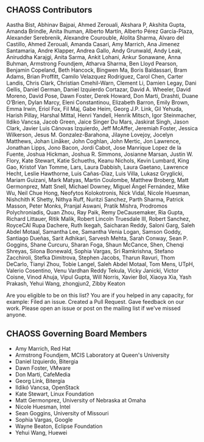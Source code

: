 
## CHAOSS Contributors

Aastha Bist,
Abhinav Bajpai,
Ahmed Zerouali,
Akshara P,
Akshita Gupta,
Amanda Brindle,
Anita Ihuman,
Alberto Martín,
Alberto Pérez García-Plaza,
Alexander Serebrenik,
Alexandre Courouble,
Alolita Sharma,
Alvaro del Castillo,
Ahmed Zerouali,
Amanda Casari,
Amy Marrich,
Ana Jimenez Santamaria,
Andre Klapper,
Andrea Gallo,
Andy Grunwald,
Andy Leak,
Aniruddha Karajgi,
Anita Sarma,
Ankit Lohani,
Ankur Sonawane,
Anna Buhman,
Armstrong Foundjem,
Atharva Sharma,
Ben Lloyd Pearson,
Benjamin Copeland,
Beth Hancock,
Bingwen Ma,
Boris Baldassari,
Bram Adams,
Brian Proffitt,
Camilo Velazquez Rodriguez,
Carol Chen,
Carter Landis,
Chris Clark,
Christian Cmehil-Warn,
Clement Li,
Damien Legay,
Dani Gellis,
Daniel German,
Daniel Izquierdo Cortazar,
David A. Wheeler,
David Moreno,
David Pose,
Dawn Foster,
Derek Howard,
Don Marti,
Drashti,
Duane O’Brien,
Dylan Marcy,
Eleni Constantinou,
Elizabeth Barron,
Emily Brown,
Emma Irwin,
Eriol Fox,
Fil Maj,
Gabe Heim,
Georg J.P. Link,
Gil Yehuda,
Harish Pillay,
Harshal Mittal,
Henri Yandell,
Henrik Mitsch,
Igor Steinmacher,
Ildiko Vancsa,
Jacob Green,
Jaice Singer Du Mars,
Jaskirat Singh,
Jason Clark,
Javier Luis Cánovas Izquierdo,
Jeff McAffer,
Jeremiah Foster,
Jessica Wilkerson,
Jesus M. Gonzalez-Barahona,
Jilayne Lovejoy,
Jocelyn Matthews,
Johan Linåker,
John Coghlan,
John Mertic,
Jon Lawrence,
Jonathan Lipps,
Jono Bacon,
Jordi Cabot,
Jose Manrique Lopez de la Fuente,
Joshua Hickman,
Joshua R. Simmons,
Josianne Marsan,
Justin W. Flory,
Kate Stewart,
Katie Schueths,
Keanu Nichols,
Kevin Lumbard,
King Gao,
Kristof Van Tomme,
Lars,
Laura Dabbish,
Laura Gaetano,
Lawrence Hecht,
Leslie Hawthorne,
Luis Cañas-Díaz,
Luis Villa,
Lukasz Gryglicki,
Mariam Guizani,
Mark Matyas,
Martin Coulombe,
Matthew Broberg,
Matt Germonprez,
Matt Snell,
Michael Downey,
Miguel Ángel Fernández,
Mike Wu,
Neil Chue Hong,
Neofytos Kolokotronis,
Nick Vidal,
Nicole Huesman,
Nishchith K Shetty,
Nithya Ruff,
Nuritzi Sanchez,
Parth Sharma,
Patrick Masson,
Peter Monks,
Pranjal Aswani,
Pratik Mishra,
Prodromos Polychroniadis,
Quan Zhou,
Ray Paik,
Remy DeCausemaker,
Ria Gupta,
Richard Littauer,
Ritik Malik,
Robert Lincoln Truesdale III,
Robert Sanchez,
RoyceCAI
Rupa Dachere,
Ruth Ikegah,
Saicharan Reddy,
Saloni Garg,
Saleh Abdel Motaal,
Samantha Lee,
Samantha Venia Logan,
Samson Goddy,
Santiago  Dueñas,
Sarit Adhikari,
Sarvesh Mehta,
Sarah Conway,
Sean P. Goggins,
Shane Curcuru,
Sharan Foga,
Shaun McCance,
Shen, Chenqi
Shreyas,
Silona Bonewald,
Sophia Vargas,
Sri Ramkrishna,
Stefano Zacchiroli,
Stefka Dimitrova,
Stephen Jacobs,
Tharun Ravuri,
Thom DeCarlo,
Tianyi Zhou,
Tobie Langel,
Saleh Abdel Motaal,
Tom Mens,
UTpH,
Valerio Cosentino,
Venu Vardhan Reddy Tekula,
Vicky Janicki,
Victor Coisne,
Vinod Ahuja,
Vipul Gupta,
Will Norris,
Xavier Bol,
Xiaoya Xia,
Yash Prakash,
Yehui Wang,
zhongjun2,
Zibby Keaton  





Are you eligible to be on this list? You are if you helped in any capacity, for example: Filed an issue. Created a Pull Request. Gave feedback on our work. Please open an issue or post on the mailing list if we've missed anyone.  

## CHAOSS Governing Board Members

- Amy Marrich, Red Hat
- Armstrong Foundjem, MCIS Laboratory at Queen's University
- Daniel Izquierdo, Bitergia
- Dawn Foster, VMware
- Don Marti, CafeMedia
- Georg Link, Bitergia
- Ildikó Vancsa, OpenStack
- Kate Stewart, Linux Foundation
- Matt Germonprez, University of Nebraska at Omaha
- Nicole Huesman, Intel
- Sean Goggins, University of Missouri
- Sophia Vargas, Google
- Wayne Beaton, Eclipse Foundation
- Yehui Wang, Huewei
